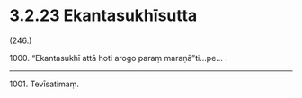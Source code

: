 # 3.2.23 Ekantasukhīsutta

(246.)

1000\. “Ekantasukhī attā hoti arogo paraṃ maraṇā”ti…pe… .

---

1001\. Tevīsatimaṃ.
